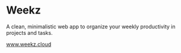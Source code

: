 # Weekz


A clean, minimalistic web app to organize your weekly productivity in projects and tasks.

www.weekz.cloud
